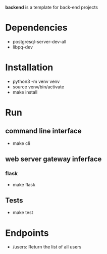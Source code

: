 **backend** is a template for back-end projects

# Dependencies
- postgresql-server-dev-all
- libpq-dev

# Installation
- python3 -m venv venv
- source venv/bin/activate
- make install

# Run

## command line interface
- make cli

## web server gateway inferface

### flask
- make flask

## Tests
- make test

# Endpoints
- /users: Return the list of all users
